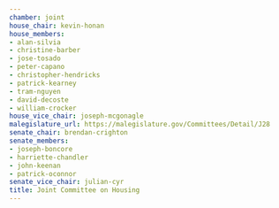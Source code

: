 ```yaml
---
chamber: joint
house_chair: kevin-honan
house_members:
- alan-silvia
- christine-barber
- jose-tosado
- peter-capano
- christopher-hendricks
- patrick-kearney
- tram-nguyen
- david-decoste
- william-crocker
house_vice_chair: joseph-mcgonagle
malegislature_url: https://malegislature.gov/Committees/Detail/J28
senate_chair: brendan-crighton
senate_members:
- joseph-boncore
- harriette-chandler
- john-keenan
- patrick-oconnor
senate_vice_chair: julian-cyr
title: Joint Committee on Housing
---
```

